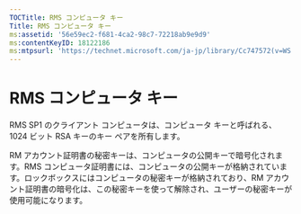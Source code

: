 ```yaml
---
TOCTitle: RMS コンピュータ キー
Title: RMS コンピュータ キー
ms:assetid: '56e59ec2-f681-4ca2-98c7-72218ab9e9d9'
ms:contentKeyID: 18122186
ms:mtpsurl: 'https://technet.microsoft.com/ja-jp/library/Cc747572(v=WS.10)'
---
```


RMS コンピュータ キー
=====================

RMS SP1 のクライアント コンピュータは、コンピュータ キーと呼ばれる、1024 ビット RSA キーのキー ペアを所有します。

RM アカウント証明書の秘密キーは、コンピュータの公開キーで暗号化されます。RMS コンピュータ証明書には、コンピュータの公開キーが格納されています。ロックボックスにはコンピュータの秘密キーが格納されており、RM アカウント証明書の暗号化は、この秘密キーを使って解除され、ユーザーの秘密キーが使用可能になります。
